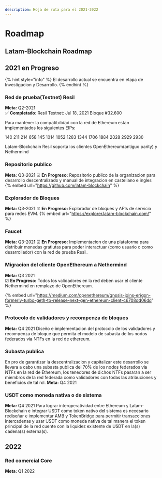 ```yaml
---
description: Hoja de ruta para el 2021-2022
---
```


# Roadmap

## **Latam-Blockchain Roadmap**

## **2021 en Progreso**

{% hint style="info" %}
El desarrollo actual se encuentra en etapa de Investigacion y Desarrollo.
{% endhint %}

### **Red de prueba(Testnet) Resil**

**Meta:** Q2-2021  
 ✅ **Completado**: Resil Testnet: Jul 18, 2021 Bloque \#32.600

Para mantener la compatibilidad con la red de Ethereum estan implementados los siguientes EIPs:

140 211 214 658 145 1014 1052 1283 1344 1706 1884 2028 2929 2930

Latam-Blockchain Resil soporta los clientes OpenEthereum(antiguo parity) y Nethermind

### **Repositorio publico**

 **Meta:** Q3-2021
☑ **En Progreso:** Repositorio publico de la organizacion para desarrollo descentralizado y manual de integracion en castellano e ingles
{% embed url="https://github.com/latam-blockchain" %}

### **Explorador de Bloques**

 **Meta:** Q3-2021
☑ **En Progreso:** Explorador de bloques y APIs de servicio para redes EVM.
{% embed url="https://explorer.latam-blockchain.com/" %}

### **Faucet**

 **Meta:** Q3-2021
☑ **En Progreso:** Implementacion de una plataforma para distribuir monedas gratiutas para poder interactuar (como usuario o como desarrollador) con la red de prueba Resil.

### **Migracion del cliente OpenEthereum a Nethermind**

 **Meta:** Q3 2021  
☑ **En Progreso:** Todos los validadores en la red deben usar el cliente Nethermind en remplazo de OpenEthereum. 

{% embed url="https://medium.com/openethereum/gnosis-joins-erigon-formerly-turbo-geth-to-release-next-gen-ethereum-client-c6708dd06dd" %}

### **Protocolo de validadores y recompenza de bloques**

**Meta:** Q4 2021
Diseño e implementacion del protocolo de los validadores y recompenza de bloque que permita el modelo de subasta de los nodos federados via NTFs en la red de ethereum.


### **Subasta publica**

En pro de garantizar la descentralizacion y capitalizar este desarrollo se llevara a cabo una subasta publica del 70% de los nodos federados via NTFs en la red de Ethereum, los tenedores de dichos NTFs pasaran a ser miembros de la red federada como validadores con todas las atribuciones y beneficios de tal rol. 
**Meta:** Q4 2021


### **USDT como moneda nativa o de sistema**

**Meta:** Q4 2021
Para lograr interoperatividad entre Ethereum y Latam-Blockchain e integrar USDT como token nativo del sistema es necesario rediseñar e implementar AMB y TokenBridge para permitir transacciones intercadenas y usar USDT como moneda nativa de tal manera el token principal de la red cuente con la liquidez existente de USDT en la(s) cadena(s) externa(s).

## **2022**

### **Red comercial Core**

**Meta:** Q1 2022  


